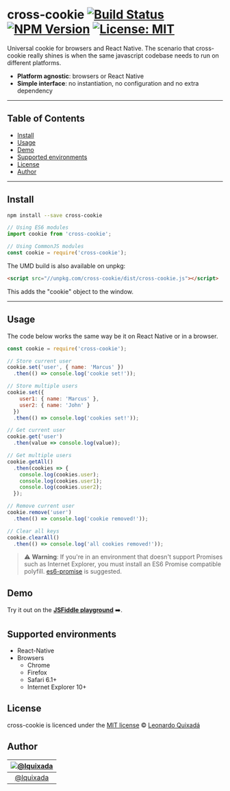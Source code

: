 cross-cookie
[![Build Status](https://travis-ci.org/lquixada/cross-cookie.svg?branch=master)](https://travis-ci.org/lquixada/cross-cookie)
[![NPM Version](https://img.shields.io/npm/v/cross-cookie.svg?branch=master)](https://www.npmjs.com/package/cross-cookie)
[![License: MIT](https://img.shields.io/badge/License-MIT-blue.svg)](https://opensource.org/licenses/MIT)
================

Universal cookie for browsers and React Native. The scenario that cross-cookie really shines is when the same javascript codebase needs to run on different platforms.

- **Platform agnostic**: browsers or React Native
- **Simple interface**: no instantiation, no configuration and no extra dependency

* * *

## Table of Contents

-   [Install](#install)
-   [Usage](#usage)
-   [Demo](#demo)
-   [Supported environments](#supported-environments)
-   [License](#license)
-   [Author](#author)

* * *

## Install

```sh
npm install --save cross-cookie
```

```javascript
// Using ES6 modules
import cookie from 'cross-cookie';

// Using CommonJS modules
const cookie = require('cross-cookie');
```

The UMD build is also available on unpkg:

```html
<script src="//unpkg.com/cross-cookie/dist/cross-cookie.js"></script>
```

This adds the "cookie" object to the window.

* * *

## Usage

The code below works the same way be it on React Native or in a browser.

```javascript
const cookie = require('cross-cookie');

// Store current user
cookie.set('user', { name: 'Marcus' })
  .then(() => console.log('cookie set!'));

// Store multiple users
cookie.set({
    user1: { name: 'Marcus' },
    user2: { name: 'John' }
  })
  .then(() => console.log('cookies set!'));

// Get current user
cookie.get('user')
  .then(value => console.log(value));

// Get multiple users
cookie.getAll()
  .then(cookies => {
    console.log(cookies.user);
    console.log(cookies.user1);
    console.log(cookies.user2);
  });

// Remove current user
cookie.remove('user')
  .then(() => console.log('cookie removed!'));

// Clear all keys
cookie.clearAll()
  .then(() => console.log('all cookies removed!'));
```

> ⚠️ **Warning**: If you're in an environment that doesn't support Promises such as Internet Explorer, you must install an ES6 Promise compatible polyfill. [es6-promise](https://github.com/jakearchibald/es6-promise) is suggested.


## Demo

Try it out on the [**JSFiddle playground**](https://jsfiddle.net/lquixada/zdu93u11/) ➡️.


## Supported environments

* React-Native
* Browsers
  - Chrome
  - Firefox
  - Safari 6.1+
  - Internet Explorer 10+


## License

cross-cookie is licenced under the [MIT license](https://github.com/lquixada/cross-cookie/blob/master/LICENSE) © [Leonardo Quixadá](https://twitter.com/lquixada/)


## Author

|[![@lquixada](https://avatars0.githubusercontent.com/u/195494?v=4&s=96)](https://github.com/lquixada)|
|:---:|
|[@lquixada](http://www.github.com/lquixada)|
